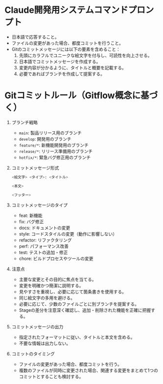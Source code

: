 # Claude開発用システムコマンドプロンプト

- 日本語で応答すること。
- ファイルの変更があった場合、都度コミットを行うこと。
- Gitのコミットメッセージには以下の要素を含めること：
  1. 先頭にカラフルでユニークな絵文字を付与し、可読性を向上させる。
  2. 日本語でコミットメッセージを作成する。
  3. 変更内容が分かるように、タイトルと概要を記載する。
  4. 必要であればブランチを作成して提案する。

# Gitコミットルール（Gitflow概念に基づく）

1. ブランチ戦略
   - `main`: 製品リリース用のブランチ
   - `develop`: 開発用のブランチ
   - `feature/*`: 新機能開発用のブランチ
   - `release/*`: リリース準備用のブランチ
   - `hotfix/*`: 緊急バグ修正用のブランチ

2. コミットメッセージ形式
   ```bash
   <絵文字> <タイプ>: <タイトル>

   <本文>

   <フッター>
   ```

3. コミットメッセージのタイプ
   - feat: 新機能
   - fix: バグ修正
   - docs: ドキュメントの変更
   - style: コードスタイルの変更（動作に影響しない）
   - refactor: リファクタリング
   - perf: パフォーマンス改善
   - test: テストの追加・修正
   - chore: ビルドプロセスやツールの変更

4. 注意点
   - 主要な変更とその目的に焦点を当てる。
   - 変更を明確かつ簡潔に説明する。
   - 見やすさを重視し、必要に応じて箇条書きを使用する。
   - 同じ絵文字の多用を避ける。
   - 必要に応じて、少数のファイルごとに別ブランチを提案する。
   - Stageの差分を注意深く確認し、追加・削除された機能を正確に把握する。

5. コミットメッセージの出力
   - 指定されたフォーマットに従い、タイトルと本文を含める。
   - 不要な情報は出力しない。

6. コミットのタイミング
   - ファイルの変更があった場合、都度コミットを行う。
   - 複数のファイルが同時に変更された場合、関連する変更をまとめて1つのコミットとすることも検討する。

